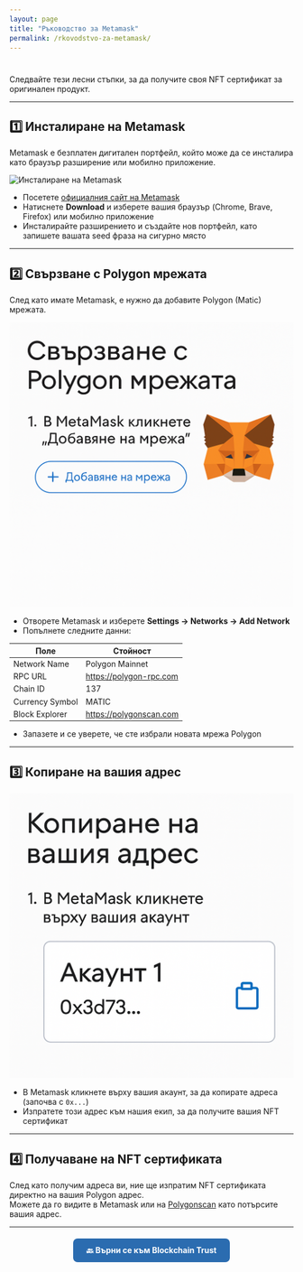 ```yaml
---
layout: page
title: "Ръководство за Metamask"
permalink: /rkovodstvo-za-metamask/
---
```


#

Следвайте тези лесни стъпки, за да получите своя NFT сертификат за оригинален продукт.

---

## 1️⃣ Инсталиране на Metamask
Metamask е безплатен дигитален портфейл, който може да се инсталира като браузър разширение или мобилно приложение.

![Инсталиране на Metamask](<img src="/assets/images/metamask-guide/metamask-install.png" alt="Инсталиране на Metamask" width="520">)

- Посетете [официалния сайт на Metamask](https://metamask.io/)
- Натиснете **Download** и изберете вашия браузър (Chrome, Brave, Firefox) или мобилно приложение
- Инсталирайте разширението и създайте нов портфейл, като запишете вашата seed фраза на сигурно място

---

## 2️⃣ Свързване с Polygon мрежата
След като имате Metamask, е нужно да добавите Polygon (Matic) мрежата.

![Добавяне на Polygon](/assets/images/metamask-guide/polygon-network.png)

- Отворете Metamask и изберете **Settings → Networks → Add Network**
- Попълнете следните данни:

| Поле             | Стойност                             |
|------------------|-------------------------------------|
| Network Name     | Polygon Mainnet                     |
| RPC URL          | https://polygon-rpc.com             |
| Chain ID         | 137                                 |
| Currency Symbol  | MATIC                               |
| Block Explorer   | https://polygonscan.com             |

- Запазете и се уверете, че сте избрали новата мрежа Polygon

---

## 3️⃣ Копиране на вашия адрес
![Копиране на адрес](/assets/images/metamask-guide/copy-address.png)

- В Metamask кликнете върху вашия акаунт, за да копирате адреса (започва с `0x...`)
- Изпратете този адрес към нашия екип, за да получите вашия NFT сертификат

---

## 4️⃣ Получаване на NFT сертификата
След като получим адреса ви, ние ще изпратим NFT сертификата директно на вашия Polygon адрес.  
Можете да го видите в Metamask или на [Polygonscan](https://polygonscan.com/) като потърсите вашия адрес.

---

<div style="margin-top:20px; text-align:center;">
  <a href="/minoxidil-blockchain-trust/" 
     style="background-color:#2b6cb0; color:#fff; padding:12px 24px; border-radius:8px; 
            text-decoration:none; font-weight:bold; display:inline-block;">
    🔙 Върни се към Blockchain Trust
  </a>
</div>
